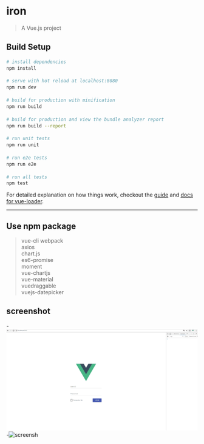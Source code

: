 # iron

> A Vue.js project

## Build Setup

``` bash
# install dependencies
npm install

# serve with hot reload at localhost:8080
npm run dev

# build for production with minification
npm run build

# build for production and view the bundle analyzer report
npm run build --report

# run unit tests
npm run unit

# run e2e tests
npm run e2e

# run all tests
npm test
```

For detailed explanation on how things work, checkout the [guide](http://vuejs-templates.github.io/webpack/) and [docs for vue-loader](http://vuejs.github.io/vue-loader).
***


## Use npm package
> vue-cli webpack  
axios   
chart.js  
es6-promise  
moment  
vue-chartjs  
vue-material  
vuedraggable  
vuejs-datepicker  

## screenshot
-![screensh](./test.gif)
-![screensh](./charttest.gif)
